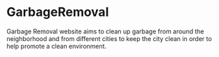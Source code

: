 # GarbageRemoval
Garbage Removal website aims to clean up garbage from around the neighborhood and from different cities to keep the city clean in order to help promote a clean environment.
